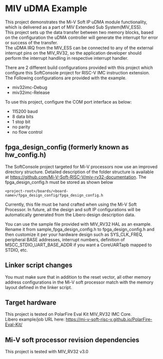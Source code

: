 # MIV uDMA Example

This project demonstrates the Mi-V Soft IP uDMA module functionality, which is delivered as a
part of MIV Extended Sub System(MIV_ESS).  
This project sets up the data transfer between two memory blocks, based on the
configuration the uDMA controller will generate the interrupt for error or
success of the transfer.   
The uDMA IRQ from the MIV_ESS can be connected to
any of the external interrupt pins on the MIV_RV32, so the application
developer should perform the interrupt handling in respective interrupt handler.


There are 2 different build configurations provided with this project which configure
this SoftConsole project for RISC-V IMC instruction extension.
The Following configurations are provided with the example.
 - miv32imc-Debug
 - miv32imc-Release

 To use this project, configure the COM port interface as below:
  - 115200 baud
  - 8 data bits
  - 1 stop bit
  - no parity
  - no flow control

## fpga_design_config (formerly known as hw_config.h)
The SoftConsole project targeted for Mi-V processors now use an improved
directory structure. Detailed description of the folder structure is available
at https://github.com/Mi-V-Soft-RISC-V/miv-rv32-documentation.
The fpga_design_config.h must be stored as shown below

`
    <project-root>/boards/<board-name>/fpga_design_config/fpga_design_config.h
`

Currently, this file must be hand crafted when using the Mi-V Soft Processor.
In future, all the design and soft IP configurations will be automatically
generated from the Libero design description data.

You can use the sample file provided with MIV_RV32 HAL as an example.
Rename it from sample_fpga_design_config.h to fpga_design_config.h and then
customize it per your hardware design such as SYS_CLK_FREQ, peripheral
BASE addresses, interrupt numbers, definition of MSCC_STDIO_UART_BASE_ADDR if
you want a CoreUARTapb mapped to STDIO, etc.

## Linker script changes

You must make sure that in addition to the reset vector, all other memory address
configurations in the Mi-V soft processor match with the memory layout defined
in the linker script.

## Target hardware
This project is tested on PolarFire Eval Kit MIV_RV32 IMC Core.    
Libero example/job URL here:
https://mi-v-soft-risc-v.github.io/PolarFire-Eval-Kit/

## Mi-V soft processor revision dependencies
This project is tested with MIV_RV32 v3.0
